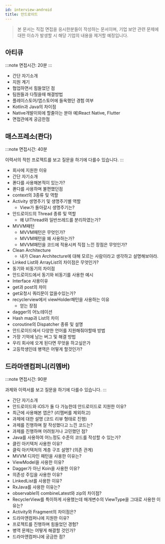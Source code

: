```yaml
---
id: interview-android
title: 안드로이드
---
```


> 본 문서는 직접 면접을 응시한분들이 작성하는 문서이며, 기업 보안 관련 문제에 대한 이슈가 발생할 시 해당 기업의 내용을 제거할 예정입니다.

## 아티큐

:::note
면접시간: 20분
:::

- 간단 자기소개
- 지원 계기
- 협업하면서 힘들었던 점
- 팀원들과 다퉜을때 해결방법
- 플레이스토어/앱스토어에 들옥했던 경험 여부
- Kotlin과 Java의 차이점
- Native개발이외에 할줄아는 분야 예)React Native, Flutter
- 면접관에게 궁금한점


## 매스프레소(콴다)

:::note
면접시간: 40분

이력서의 적힌 프로젝트를 보고 질문을 하기에 다를수 있습니다.
:::

- 회사에 지원한 이유
- 간단 자기소개
- 콴다를 사용해본적이 있는가?
- 콴다를 사용하며 불편했던점
- context의 3종류 및 역할
- Activity 생명주기 및 생명주기별 역할
  - View가 돌아갈시 생명주기는?
- 안드로이드의 Thread 종류 및 역할
  - 왜 UIThread와 일반쓰레드를 분리하였는가?
- MVVM패턴
  - MVVM패턴은 무엇인가?
  - MVVM패턴을 왜 사용하는가?
  - MVVM패턴을 코드에 적용시켜 직접 느낀 장점은 무엇인가?
- Clean Architecture
  - 내가 Clean Architecture에 대해 모르는 사람이라고 생각하고 설명해보아라.
- Linked List와 ArrayList의 차이점은 무엇인가?
- 동기와 비동기의 차이점
- 안드로이드에서 동기와 비동기를 사용한 예시
- Interface 사용이유
- get과 post의 차이
- get요청시 쿼리문이 없을수있는가?
- recyclerview에서 viewHolder패턴을 사용하는 이유
  - 얻는 장점
- dagger의 어노테이션
- Hash map과 List의 차이
- coroutine의 Dispatcher 종류 및 설명
- 안드로이드에서 다양한 언어를 지원해줘야할때 방법
- 가장 기억에 남는 버그 및 해결 방법
- 우리 회사에 오게 된다면 무엇을 하고싶은가
- 고등학생인데 병역은 어떻게 할것인가?

## 드라마앤컴퍼니(리멤버)

:::note
면접시간: 90분

과제와 이력서를 보고 질문을 하기에 다를수 있습니다.
:::

- 간단 자기소개
- 안드로이드와 iOS가 둘 다 가능한데 안드로이드로 지원한 이유?
- 최근에 사용해본 앱은? (리멤버를 제외하고)
- 과제에 대한 설명 (코드 리뷰 형태로 진행)
- 과제를 진행하며 잘 작성했다고 느낀 코드는?
- 과제를 진행하며 어려웠거나 고민했던 점?
- Java를 사용하여 어느정도 수준의 코드를 작성할 수 있는가?
- 클린 아키텍처 사용한 이유?
- 클릭 아키텍처의 계층 구조 설명? (의존 관계)
- MVVM 디자인 패턴을 사용한 이유는?
- ViewModel을 사용한 이유?
- Dagger가 아닌 Koin을 사용한 이유?
- 의존성 주입을 사용한 이유?
- LinkedList를 사용한 이유?
- RxJava를 사용한 이유는?
- observable의 combineLatest와 zip의 차이점?
- RecyclerView를 특이하게 사용했는데 매개변수의 ViewType을 그대로 사용한 이유는?
- Activity와 Fragment의 차이점은?
- 드라마앤컴퍼니에 지원한 이유?
- 프로젝트를 진행하며 힘들었던 경험?
- 병역 문제는 어떻게 해결할 것인가?
- 드라마앤컴퍼니에 궁금한 점?
